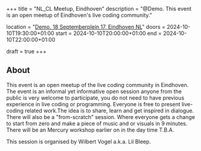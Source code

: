 +++
title       = "NL_CL Meetup, Eindhoven"
description = "@Demo. This event is an open meetup of Eindhoven's live coding community."

location    = "[Demo, 18 Septemberplein 17, Eindhoven NL](https://www.openstreetmap.org/way/271556622)"
doors       = 2024-10-10T19:30:00+01:00
start       = 2024-10-10T20:00:00+01:00
end         = 2024-10-10T22:00:00+01:00

draft		= true
+++

## About

This event is an open meetup of the live coding community in Eindhoven. The event is an informal yet informative open session anyone from the public is very welcome to participate, you do not need to have previous experience in live coding or programming. Everyone is free to present live-coding related work.The idea is to share, learn and get inspired in dialogue. There will also be a "from-scratch" session. Where everyone gets a change to start from zero and make a piece of music and or visuals in 9 minutes. There will be an Mercury workshop earlier on in the day time T.B.A.

This session is organised by Wilbert Vogel a.k.a. Lil Bleep.
